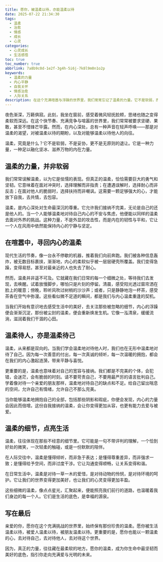 ```yaml
---
title: 愿你，被温柔以待，亦能温柔以待
date: 2025-07-22 21:34:30
tags:
  - 温柔
  - 治愈
  - 情感
  - 成长
  - 心灵
categories:
  - 心灵成长
  - 生活感悟
toc: true
toc_number: true
abbrlink: 7a8b9c0d-1e2f-3g4h-5i6j-7k8l9m0n1o2p
keywords:
  - 温柔的力量
  - 内心平静
  - 自我关怀
  - 情感治愈
  - 人际关系
description: 在这个充满喧嚣与浮躁的世界里，我们常常忘记了温柔的力量。它不是软弱，而是一种深沉的智慧与勇气。本文将带你一同探索温柔的真谛，感受它如何滋养我们的内心，连接彼此，并最终成为我们生命中最坚韧而美好的底色。愿我们都能被温柔以待，亦能温柔以待这个世界。
---
```


夜色渐深，万籁俱寂。此刻，我坐在窗前，感受着微风轻抚脸颊，思绪也随之变得柔软而深远。在这个快节奏、充满竞争与喧嚣的世界里，我们常常被要求坚硬、果敢，甚至不惜锋芒毕露。然而，在内心深处，总有一种声音在轻声呼唤——那是对温柔的渴望，对被温柔以待的期盼，以及对能够温柔以待他人的向往。

温柔，究竟是什么？它不是软弱，不是妥协，更不是无原则的退让。它是一种力量，一种足以融化坚冰、滋养万物的内在力量。

## 温柔的力量，并非软弱

我们常常误解温柔，以为它是怯懦的表现。但真正的温柔，恰恰需要巨大的勇气和坚韧。它意味着在面对冲突时，选择理解而非指责；在遭遇误解时，选择耐心而非反击；在面对他人的脆弱时，选择扶持而非嘲讽。这需要一颗足够强大的心，才能放下自我，去共情，去包容。

温柔，是内心深处对生命最深沉的尊重。它允许我们接纳不完美，无论是自己的还是他人的。当一个人能够温柔地对待自己内心的不安与焦虑，他便能以同样的温柔去面对外界的挑战。这种力量，不是外显的攻击性，而是内在的韧性与平和，它让一个人在风雨中依然能保持内心的宁静与坚定。

## 在喧嚣中，寻回内心的温柔

现代生活的节奏，像一台永不停歇的机器，推着我们向前奔跑。我们被各种信息轰炸，被无数目标裹挟，渐渐地，内心的柔软似乎被一层层硬壳所覆盖。我们变得急躁，变得易怒，甚至对最亲近的人也失去了耐心。

然而，温柔并非遥不可及。它就藏在我们日常的每一个细微之处，等待我们去发现，去唤醒。试着放慢脚步，哪怕只是片刻的停留。清晨，感受阳光透过窗帘洒在脸上的暖意；傍晚，聆听风吹过树梢的沙沙声；或者，只是静静地泡一杯茶，感受茶香在空气中弥漫。这些看似微不足道的瞬间，都是我们与内心温柔重逢的契机。

当我们开始有意识地去感受生活中的美好，去关注那些被忽略的细节，内心的浮躁便会渐渐沉淀，那份被尘封的温柔，便会重新焕发生机。它像一泓清泉，缓缓流淌，滋润着我们干涸的心田。

## 温柔待人，亦是温柔待己

温柔，从来都是双向的。当我们学会温柔地对待他人时，我们也在无形中温柔地对待了自己。因为每一次善意的付出，每一次真诚的倾听，每一次温暖的拥抱，都会在我们的内心激起涟漪，带来平静与喜悦。

更重要的是，温柔也意味着对自己的宽容与接纳。我们都是不完美的个体，会犯错，会迷茫，会有脆弱的时刻。请不要苛责自己，不要用最严厉的语言批判自己。学着像对待一个亲爱的朋友那样，温柔地对待自己的缺点和不足。给自己留出喘息的空间，允许自己有情绪，允许自己不那么完美。

当你能够温柔地拥抱自己的全部，包括那些阴影和瑕疵，你便会发现，内心的力量会因此而倍增。这份自我接纳的温柔，会让你变得更加从容，也更有能力去爱与被爱。

## 温柔的细节，点亮生活

温柔，往往体现在那些不经意的细节里。它可能是一句不带评判的理解，一个恰到好处的微笑，一次轻柔的触碰，或是一份默默的陪伴。

在人际交往中，温柔是懂得倾听，而非急于表达；是懂得尊重差异，而非强求一致；是懂得给予空间，而非过度干涉。它让沟通变得顺畅，让关系变得和谐。

在日常生活中，温柔是对待一草一木的爱惜，是对待动物的怜悯，是对待环境的呵护。它让我们的世界变得更加美好，也让我们的心灵变得更加丰盈。

这些细微的温柔，像点点星光，汇聚起来，便能照亮我们前行的道路，也温暖着我们身边的每一个人。它们是生活的底色，是幸福的源泉。

## 写在最后

亲爱的你，愿你在这个充满挑战的世界里，始终保有那份珍贵的温柔。愿你被生活温柔以待，被爱人温柔以待，被朋友温柔以待。更重要的是，愿你也能以一颗温柔的心，去对待自己，去对待他人，去对待这个世界。

因为，真正的力量，往往藏在最柔软的地方。愿你的温柔，成为你生命中最坚韧而美好的底色，指引你走向充满爱与光明的未来。